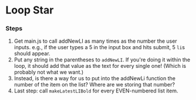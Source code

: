 # Loop Star

### Steps

1. Get main.js to call addNewLI as many times as the number the user inputs. e.g., if the user types a 5 in the input box and hits submit, 5 `li`s should appear.
2. Put any string in the parentheses to `addNewLI`. If you're doing it within the loop, it should add that value as the text for every single one! (Which is probably not what we want.)
3. Instead, is there a way for us to put into the addNewLi function the number of the item on the list? Where are we storing that number?
4. Last step: call `makeLatestLIBold` for every EVEN-numbered list item.